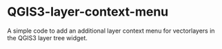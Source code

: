 # QGIS3-layer-context-menu
A simple code to add an additional layer context menu for vectorlayers in the QGIS3 layer tree widget.
